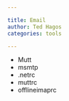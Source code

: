 ```yaml
---

title: Email
author: Ted Hagos
categories: tools

---
```


- Mutt
- msmtp
- .netrc
- muttrc
- offlineimaprc